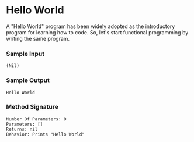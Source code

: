 # Hello World

A "Hello World" program has been widely adopted as the introductory program for learning how to code. So, let's start functional programming by writing the same program.

### Sample Input
```
(Nil)  
```

### Sample Output
```
Hello World
```

### Method Signature
```
Number Of Parameters: 0
Parameters: []
Returns: nil
Behavior: Prints "Hello World"
```